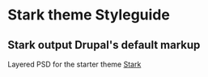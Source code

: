 Stark theme Styleguide
=========================

Stark output Drupal's default markup
------------------------------------

Layered PSD for the starter theme [Stark](http://drupal.org/project/stark)